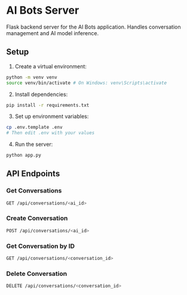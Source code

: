 # AI Bots Server

Flask backend server for the AI Bots application. Handles conversation management and AI model inference.

## Setup

1. Create a virtual environment:

```bash
python -m venv venv
source venv/bin/activate # On Windows: venv\Scripts\activate
```

2. Install dependencies:

```bash
pip install -r requirements.txt
```

3. Set up environment variables:

```bash
cp .env.template .env
# Then edit .env with your values
```

4. Run the server:

```bash
python app.py
```

## API Endpoints

### Get Conversations

```bash
GET /api/conversations/<ai_id>
```

### Create Conversation

```bash
POST /api/conversations/<ai_id>
```

### Get Conversation by ID

```bash
GET /api/conversations/<conversation_id>
```

### Delete Conversation

```bash
DELETE /api/conversations/<conversation_id>
```
